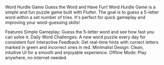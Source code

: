 Word Hurdle Game
Guess the Word and Have Fun!
Word Hurdle Game is a simple and fun puzzle game built with Flutter. The goal is to guess a 5-letter word within a set number of tries. It's perfect for quick gameplay and improving your word-guessing skills!

Features
Simple Gameplay: Guess the 5-letter word and see how fast you can solve it.
Daily Word Challenges: A new word puzzle every day for consistent fun!
Interactive Feedback: Get real-time hints with correct letters marked in green and incorrect ones in red.
Minimalist Design: Clean, intuitive UI for a smooth and enjoyable experience.
Offline Mode: Play anywhere, no internet needed.


